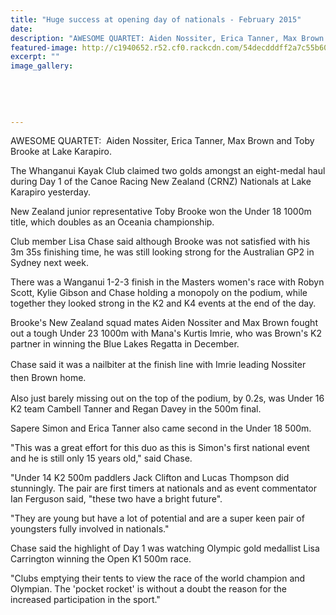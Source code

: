 ```yaml
---
title: "Huge success at opening day of nationals - February 2015"
date: 
description: "AWESOME QUARTET: Aiden Nossiter, Erica Tanner, Max Brown and Toby Brooke at Lake Karapiro, from the Wanganui Chronicle article 14 Feb 2015..."
featured-image: http://c1940652.r52.cf0.rackcdn.com/54decdddff2a7c55b600256e/Wanganui-Kayak-Club.jpg
excerpt: ""
image_gallery:
    
    
    
    
    
---
```


<p>AWESOME QUARTET: &nbsp;Aiden Nossiter, Erica Tanner, Max Brown and Toby Brooke at Lake Karapiro.</p>
<p>The Whanganui Kayak Club claimed two golds amongst an eight-medal haul during Day 1 of the Canoe Racing New Zealand (CRNZ) Nationals at Lake Karapiro yesterday.</p>
<p>New Zealand junior representative Toby Brooke won the Under 18 1000m title, which doubles as an Oceania championship.</p>
<p>Club member Lisa Chase said although Brooke was not satisfied with his 3m 35s finishing time, he was still looking strong for the Australian GP2 in Sydney next week.</p>
<p>There was a Wanganui 1-2-3 finish in the Masters women's race with Robyn Scott, Kylie Gibson and Chase holding a monopoly on the podium, while together they looked strong in the K2 and K4 events at the end of the day.</p>
<p>Brooke's New Zealand squad mates Aiden Nossiter and Max Brown fought out a tough Under 23 1000m with Mana's Kurtis Imrie, who was Brown's K2 partner in winning the Blue Lakes Regatta in December.</p>
<p><span style="line-height: 1.5;">Chase said it was a nailbiter at the finish line with Imrie leading Nossiter then Brown home.</span></p>
<p>Also just barely missing out on the top of the podium, by 0.2s, was Under 16 K2 team Cambell Tanner and Regan Davey in the 500m final.</p>
<p>Sapere Simon and Erica Tanner also came second in the Under 18 500m.</p>
<p>"This was a great effort for this duo as this is Simon's first national event and he is still only 15 years old," said Chase.</p>
<p>"Under 14 K2 500m paddlers Jack Clifton and Lucas Thompson did stunningly. The pair are first timers at nationals and as event commentator Ian Ferguson said, "these two have a bright future".</p>
<p>"They are young but have a lot of potential and are a super keen pair of youngsters fully involved in nationals."</p>
<p>Chase said the highlight of Day 1 was watching Olympic gold medallist Lisa Carrington winning the Open K1 500m race.</p>
<p>"Clubs emptying their tents to view the race of the world champion and Olympian. The 'pocket rocket' is without a doubt the reason for the increased participation in the sport."</p>

